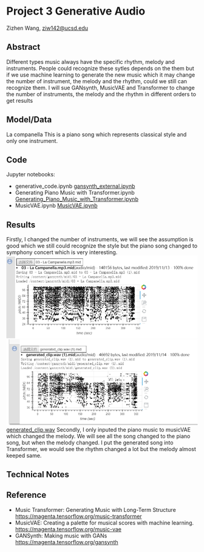 # Project 3 Generative Audio

Zizhen Wang, ziw142@ucsd.edu



## Abstract

Different types music always have the specific rhythm, melody and instruments. People could recognize these sytles depends on the them but if we use machine learning to generate the new music which it may change the number of instrument, the melody and the rhythm, could we still can recognize them. I will sue GANsynth, MusicVAE and Transformer to change the number of instruments, the melody and the rhythm in different orders to get results

## Model/Data


La companella
This is a piano song which represents classical style and only one instrument.



## Code
Jupyter notebooks: 
- generative_code.ipynb [gansynth_external.ipynb](https://github.com/ucsd-ml-arts/generative-audio-zizhen-wang/blob/master/gansynth_external.ipynb)
- Generating Piano Music with Transformer.ipynb [Generating_Piano_Music_with_Transformer.ipynb](https://github.com/ucsd-ml-arts/generative-audio-zizhen-wang/blob/master/Generating_Piano_Music_with_Transformer.ipynb)
- MusicVAE.ipynb [MusicVAE.ipynb](https://github.com/ucsd-ml-arts/generative-audio-zizhen-wang/blob/master/MusicVAE.ipynb)

## Results
Firstly, I changed the number of instruments, we will see the assumption is good which we still could recognize the style but the piano song changed to symphony concert which is very interesting.
![](https://github.com/ucsd-ml-arts/generative-audio-zizhen-wang/blob/master/01.jpg) ![](https://github.com/ucsd-ml-arts/generative-audio-zizhen-wang/blob/master/02.jpg) [generated_clip.wav](https://www.driveplayer.com/#fileIds=1wes7C-NwRwIrbI1a45EJgnVIOejcnAdv&userId={userId})
Secondly, I only inputed the  piano music to musicVAE which changed the melody. We will see all the song changed to the piano song, but when the melody changed.
I put the generated song into Transformer, we would see the rhythm changed a lot but the melody almost keeped same.

## Technical Notes



## Reference
- Music Transformer: Generating Music with Long-Term Structure
https://magenta.tensorflow.org/music-transformer
- MusicVAE: Creating a palette for musical scores with machine learning.
https://magenta.tensorflow.org/music-vae
- GANSynth: Making music with GANs
https://magenta.tensorflow.org/gansynth
